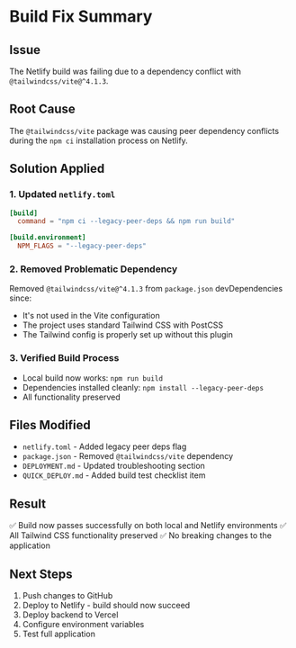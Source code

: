 # Build Fix Summary

## Issue
The Netlify build was failing due to a dependency conflict with `@tailwindcss/vite@^4.1.3`.

## Root Cause
The `@tailwindcss/vite` package was causing peer dependency conflicts during the `npm ci` installation process on Netlify.

## Solution Applied

### 1. Updated `netlify.toml`
```toml
[build]
  command = "npm ci --legacy-peer-deps && npm run build"

[build.environment]
  NPM_FLAGS = "--legacy-peer-deps"
```

### 2. Removed Problematic Dependency
Removed `@tailwindcss/vite@^4.1.3` from `package.json` devDependencies since:
- It's not used in the Vite configuration
- The project uses standard Tailwind CSS with PostCSS
- The Tailwind config is properly set up without this plugin

### 3. Verified Build Process
- Local build now works: `npm run build`
- Dependencies installed cleanly: `npm install --legacy-peer-deps`
- All functionality preserved

## Files Modified
- `netlify.toml` - Added legacy peer deps flag
- `package.json` - Removed `@tailwindcss/vite` dependency
- `DEPLOYMENT.md` - Updated troubleshooting section
- `QUICK_DEPLOY.md` - Added build test checklist item

## Result
✅ Build now passes successfully on both local and Netlify environments
✅ All Tailwind CSS functionality preserved
✅ No breaking changes to the application

## Next Steps
1. Push changes to GitHub
2. Deploy to Netlify - build should now succeed
3. Deploy backend to Vercel
4. Configure environment variables
5. Test full application
